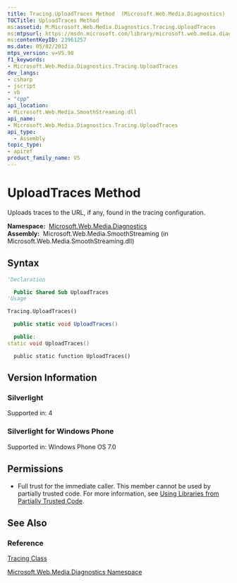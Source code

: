 ```yaml
---
title: Tracing.UploadTraces Method  (Microsoft.Web.Media.Diagnostics)
TOCTitle: UploadTraces Method
ms:assetid: M:Microsoft.Web.Media.Diagnostics.Tracing.UploadTraces
ms:mtpsurl: https://msdn.microsoft.com/library/microsoft.web.media.diagnostics.tracing.uploadtraces(v=VS.90)
ms:contentKeyID: 23961257
ms.date: 05/02/2012
mtps_version: v=VS.90
f1_keywords:
- Microsoft.Web.Media.Diagnostics.Tracing.UploadTraces
dev_langs:
- csharp
- jscript
- vb
- "cpp"
api_location:
- Microsoft.Web.Media.SmoothStreaming.dll
api_name:
- Microsoft.Web.Media.Diagnostics.Tracing.UploadTraces
api_type:
  - Assembly
topic_type:
- apiref
product_family_name: VS
---
```


# UploadTraces Method

Uploads traces to the URL, if any, found in the tracing configuration.

**Namespace:**  [Microsoft.Web.Media.Diagnostics](microsoft-web-media-diagnostics-namespace_1.md)  
**Assembly:**  Microsoft.Web.Media.SmoothStreaming (in Microsoft.Web.Media.SmoothStreaming.dll)

## Syntax

```vb
'Declaration

  Public Shared Sub UploadTraces
'Usage

Tracing.UploadTraces()
```

```csharp
  public static void UploadTraces()
```

```cpp
  public:
static void UploadTraces()
```

```jscript
  public static function UploadTraces()
```

## Version Information

### Silverlight

Supported in: 4  

### Silverlight for Windows Phone

Supported in: Windows Phone OS 7.0  

## Permissions

  - Full trust for the immediate caller. This member cannot be used by partially trusted code. For more information, see [Using Libraries from Partially Trusted Code](https://msdn.microsoft.com/library/8skskf63).

## See Also

### Reference

[Tracing Class](tracing-class-microsoft-web-media-diagnostics_1.md)

[Microsoft.Web.Media.Diagnostics Namespace](microsoft-web-media-diagnostics-namespace_1.md)

